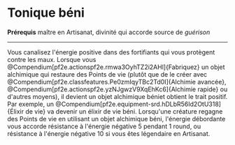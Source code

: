 # Tonique béni

<p><span id="ctl00_MainContent_DetailedOutput"><strong>Prérequis</strong> maître en Artisanat, divinité qui accorde source de <em>guérison</em><br></span></p>
<hr>
<p>Vous canalisez l'énergie positive dans des fortifiants qui vous protègent contre les maux. Lorsque vous @Compendium[pf2e.actionspf2e.rmwa3OyhTZ2i2AHl]{Fabriquez} un objet alchimique qui restaure des Points de vie (plutôt que de le créer avec @Compendium[pf2e.classfeatures.Pe0zmIqyTBc2Td0I]{Alchimie avancée}, @Compendium[pf2e.actionspf2e.yzNJgwzV9XqEhKc6]{Alchimie rapide} ou d'autres moyens), il devient un objet alchimique béniet obtient le trait positif. Par exemple, un @Compendium[pf2e.equipment-srd.hDLbR56Id2OtU318]{Élixir de vie} va devenir un élixir de vie béni. Lorsqu'une créature regagne des Points de vie en utilisant un objet alchimique béni, l'énergie débordante vous accorde résistance à l'énergie négative 5 pendant 1 round, ou résistance à l'énergie négative 10 si vous êtes légendaire en Artisanat.&nbsp;</p>